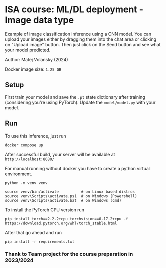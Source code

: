 # ISA course: ML/DL deployment - Image data type

Example of image classification inference using a CNN model. You can upload your images either by dragging them into the chat area or clicking on "Upload image" button. Then just click on the Send button and see what your model predicted.

Author: Matej Volansky (2024)

Docker image size: `1.25 GB`

## Setup
First train your model and save the `.pt` state dictionary after training (considering you're using PyTorch). Update the `model/model.py` with your model. 

## Run
To use this inference, just run 

```
docker compose up
```
After successful build, your server will be available at `http://localhost:8080/` 


For manual running without docker you have to create a python virtual environment.

```
python -m venv venv

source venv/bin/activate          # on Linux based distros
source venv\Scripts\activate.ps1  # on Windows (Powershell)
source venv\Scripts\activate.bat  # on Windows (cmd)
```

To install the PyTorch CPU version run
```
pip install torch==2.2.2+cpu torchvision==0.17.2+cpu -f https://download.pytorch.org/whl/torch_stable.html
```
After that go ahead and run
```
pip install -r requirements.txt
```

### Thank to Team project for the course preparation in 2023/2024
